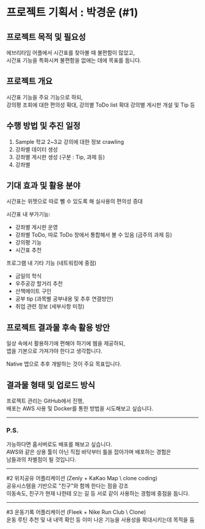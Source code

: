 # 프로젝트 기획서 : 박경운 (#1)

## 프로젝트 목적 및 필요성

에브리타임 어플에서 시간표를 찾아볼 때 불편함이 많았고,  
시간표 기능을 특화시켜 불편함을 없애는 데에 목표를 둡니다.

## 프로젝트 개요

시간표 기능을 주요 기능으로 하되,  
강의평 조회에 대한 편의성 확대, 강의별 ToDo list 확대
강의별 게시판 개설 및 Tip 등

## 수행 방법 및 추진 일정

1. Sample 학교 2~3교 강의에 대한 정보 crawling
2. 강좌별 데이터 생성
3. 강좌별 게시판 생성 (구분 : Tip, 과제 등)
4. 강좌별

## 기대 효과 및 활용 분야

시간표는 위젯으로 따로 뺄 수 있도록 해 실사용의 편의성 증대

시간표 내 부가기능:

- 강좌별 게시판 운영
- 강좌별 ToDo, 따로 ToDo 창에서 통합해서 볼 수 있음 (금주의 과제 등)
- 강의평 기능
- 시간표 추천

프로그램 내 기타 기능 (네트워킹에 중점)

- 금일의 학식
- 우주공강 할거리 추천
- 산책메이트 구인
- 공부 tip (과목별 공부내용 및 추후 연결방안)
- 취업 관련 정보 (세부사항 미정)

## 프로젝트 결과물 후속 활용 방안

일상 속에서 활용하기에 편해야 하기에 웹을 제공하되,  
앱을 기본으로 가져가야 한다고 생각합니다.

Native 앱으로 추후 개발하는 것이 주요 목표입니다.

## 결과물 형태 및 업로드 방식

프로젝트 관리는 GitHub에서 진행,  
배포는 AWS 사용 및 Docker를 통한 방법을 시도해보고 싶습니다.

---

### **P.S.**

가능하다면 홈서버로도 배포를 해보고 싶습니다.  
AWS와 같은 상용 툴이 아닌 직접 바닥부터 틀을 잡아가며 배포하는 경험은  
남들과의 차별점이 될 것입니다.

---

#2 위치공유 어플리케이션 (Zenly + KaKao Map \ clone coding)  
공유시스템을 기반으로 "친구"와 함께 한다는 점을 강조  
이동속도, 친구가 현재 나한테 오는 길 등 서로 같이 사용하는 경험에 중점을 둡니다.

---

#3 운동기록 어플리케이션 (Fleek + Nike Run Club \ Clone)  
운동 루틴 추천 및 내 내역 확인 등 이미 나온 기능을 사용성을 확대시키는데 목적을 둠
